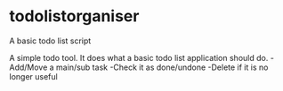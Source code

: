 todolistorganiser
=================

A basic todo list script

A simple todo tool. It does what a basic todo list application should do.
  -Add/Move a main/sub task
	-Check it as done/undone
	-Delete if it is no longer useful
